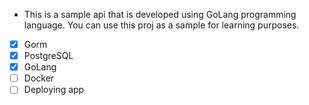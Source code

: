  - This is a sample api that is developed using GoLang programming language. You can use this proj as a sample for learning purposes.
- [x] Gorm
- [x] PostgreSQL
- [x] GoLang
- [ ] Docker
- [ ] Deploying app 
